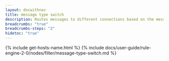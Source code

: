 ```yaml
---
layout: docwithnav
title: message type switch
description: Routes messages to different connections based on the message type.
breadcrumbs: "true"
breadcrumbs-steps: "2"
hidetoc: "true"
---
```


{% include get-hosts-name.html %}
{% include docs/user-guide/rule-engine-2-0/nodes/filter/message-type-switch.md %}
